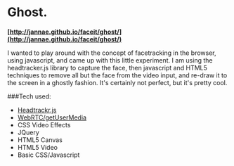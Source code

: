 # Ghost.
**[http://jannae.github.io/faceit/ghost/](http://jannae.github.io/faceit/ghost/)** 

I wanted to play around with the concept of facetracking in the browser, using javascript, and came up with this little experiment. I am using the headtracker.js library to capture the face, then javascript and HTML5 techniques to remove all but the face from the video input, and re-draw it to the screen in a ghostly fashion. It's certainly not perfect, but it's pretty cool.

###Tech used:

* [Headtrackr.js](https://github.com/auduno/headtrackr)
* [WebRTC/getUserMedia](http://dev.w3.org/2011/webrtc/editor/getusermedia.html)
* CSS Video Effects
* JQuery
* HTML5 Canvas
* HTML5 Video
* Basic CSS/Javascript
